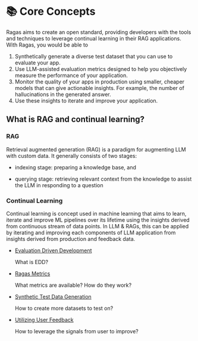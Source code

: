 # 📚 Core Concepts

Ragas aims to create an open standard, providing developers with the tools and techniques to leverage continual learning in their RAG applications. With Ragas, you would be able to

1. Synthetically generate a diverse test dataset that you can use to evaluate your app.
2. Use LLM-assisted evaluation metrics designed to help you objectively measure the performance of your application.
3. Monitor the quality of your apps in production using smaller, cheaper models that can give actionable insights. For example, the number of hallucinations in the generated answer. 
4. Use these insights to iterate and improve your application.


## What is RAG and continual learning?
### RAG

Retrieval augmented generation (RAG) is a paradigm for augmenting LLM with custom data. It generally consists of two stages:

- indexing stage: preparing a knowledge base, and

- querying stage: retrieving relevant context from the knowledge to assist the LLM in responding to a question

### Continual Learning

Continual learning is concept used in machine learning that aims to learn, iterate and improve ML pipelines over its lifetime using the insights derived from continuous stream of data points.  In LLM & RAGs, this can be applied by iterating and improving each components of LLM application from insights derived from production and feedback data.

<div class="grid cards" markdown>

- [Evaluation Driven Development](evaluation_driven.md)

    What is EDD?

- [Ragas Metrics](metrics/index.md)

    What metrics are available? How do they work?

- [Synthetic Test Data Generation](testset_generation.md)

    How to create more datasets to test on?

- [Utilizing User Feedback](feedback.md)

    How to leverage the signals from user to improve?

</div>
